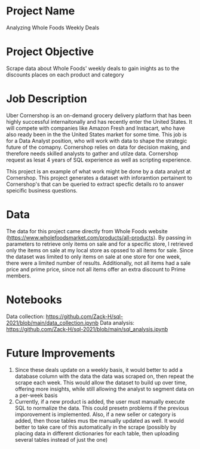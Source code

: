 # Project Name
Analyzing Whole Foods Weekly Deals

# Project Objective
Scrape data about Whole Foods' weekly deals to gain inights as to the discounts places on each product and category


# Job Description
Uber Cornershop is an on-demand grocery delivery platform that has been highly successful internaitonally and has recently enter the United States. It will compete with companies like Amazon Fresh and Instacart, who have also ready been in the the United States market for some time.
This job is for a Data Analyst position, who will work with data to shape the strategic future of the comapny. Cornershop relies on data for decision making, and therefore needs skilled analysts to gather and utilze data. Cornershop request as lesat 4 years of SQL experience as well as scripting experience.

This project is an example of what work might be done by a data analyst at Cornershop. This project generates a dataset with inforamtion pertainent to Cornershop's that can be queried to extract specfic details ro to answer speicific business questions.


# Data
The data for this project came directly from Whole Foods website (https://www.wholefoodsmarket.com/products/all-products). 
By passing in parameters to retrieve only items on sale and for a specific store, I retrieved only the items on sale at my local store as opssed to all items for sale.
Since the dataset was limited to only items on sale at one store for one week, there were a limited number of results. Additionally, not all items had a sale price and prime price, since not all items offer an extra discount to Prime members.


# Notebooks
Data collection: https://github.com/Zack-H/sql-2021/blob/main/data_collection.ipynb
Data analysis: https://github.com/Zack-H/sql-2021/blob/main/sql_analysis.ipynb


# Future Improvements
1. Since these deals update on a weekly basis, it would better to add a database column with the data the data was scraped on, then repeat the scrape each week. This would allow the dataset to build up over time, offering more insights, while still allowing the analyst to segment data on a per-week basis
2. Currently, if a new product is added, the user must manually execute SQL to normalize the data. This could presetn problems if the previous imporovement is implemented. Also, if a new seller or category is added, then those tables mus tbe manually updated as well. It would better to take care of this automatically in the scrape (possibly by placing data in different dictionaries for each table, then uploading several tables instead of just the one)
